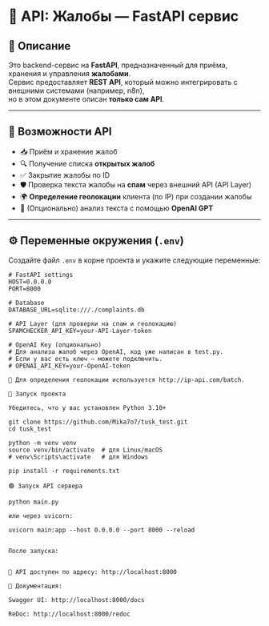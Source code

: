 # 🐍 API: Жалобы — FastAPI сервис

## 📌 Описание

Это backend-сервис на **FastAPI**, предназначенный для приёма, хранения и управления **жалобами**.  
Сервис предоставляет **REST API**, который можно интегрировать с внешними системами (например, n8n),  
но в этом документе описан **только сам API**.

---

## 📂 Возможности API

- 📥 Приём и хранение жалоб
- 🔍 Получение списка **открытых жалоб**
- ✅ Закрытие жалобы по ID
- 🛡 Проверка текста жалобы на **спам** через внешний API (API Layer)
- 🌍 **Определение геолокации** клиента (по IP) при создании жалобы
- 🤖 (Опционально) анализ текста с помощью **OpenAI GPT**

---

## ⚙️ Переменные окружения (`.env`)

Создайте файл `.env` в корне проекта и укажите следующие переменные:

```env
# FastAPI settings
HOST=0.0.0.0
PORT=8000

# Database
DATABASE_URL=sqlite:///./complaints.db

# API Layer (для проверки на спам и геолокацию)
SPAMCHECKER_API_KEY=your-API-Layer-token

# OpenAI Key (опционально)
# Для анализа жалоб через OpenAI, код уже написан в test.py.
# Если у вас есть ключ — можете подключить.
# OPENAI_API_KEY=your-OpenAI-token

🔹 Для определения геолокации используется http://ip-api.com/batch.

🚀 Запуск проекта

Убедитесь, что у вас установлен Python 3.10+

git clone https://github.com/Mika7o7/tusk_test.git
cd tusk_test

python -m venv venv
source venv/bin/activate  # для Linux/macOS
# venv\Scripts\activate   # для Windows

pip install -r requirements.txt

🟢 Запуск API сервера

python main.py

или через uvicorn:

uvicorn main:app --host 0.0.0.0 --port 8000 --reload


После запуска:


📡 API доступен по адресу: http://localhost:8000

📃 Документация:

Swagger UI: http://localhost:8000/docs

ReDoc: http://localhost:8000/redoc
